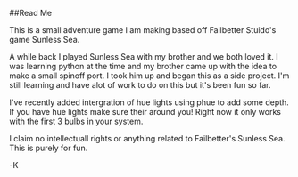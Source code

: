 ##Read Me

This is a small adventure game I am making based off Failbetter Stuido's game Sunless Sea.

A while back I played Sunless Sea with my brother and we both loved it. I was learning python at
the time and my brother came up with the idea to make a small spinoff port. I took him up and
began this as a side project. I'm still learning and have alot of work to do on this but
it's been fun so far.

I've recently added intergration of hue lights using phue to add some depth. If you have hue lights
make sure their around you! Right now it only works with the first 3 bulbs in your system.

I claim no intellectuall rights or anything related to Failbetter's Sunless Sea.
This is purely for fun.

-K
